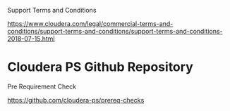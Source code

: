 Support Terms and Conditions

https://www.cloudera.com/legal/commercial-terms-and-conditions/support-terms-and-conditions/support-terms-and-conditions-2018-07-15.html


# Cloudera PS Github Repository

Pre Requirement Check

https://github.com/cloudera-ps/prereq-checks
